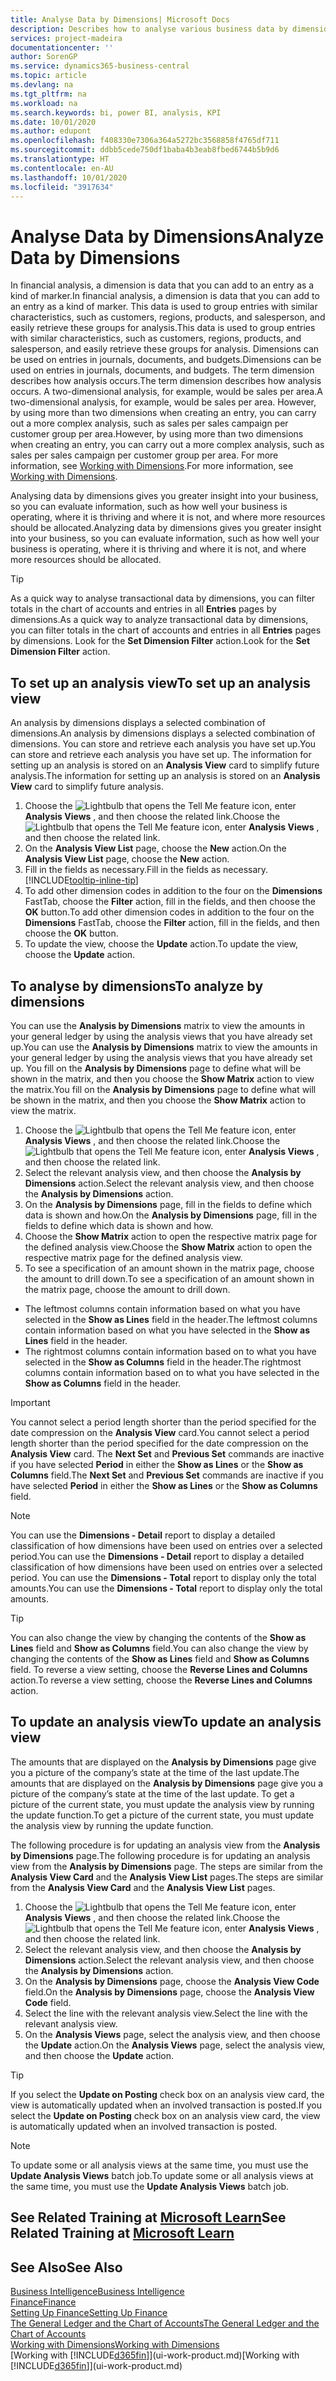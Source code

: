 ```yaml
---
title: Analyse Data by Dimensions| Microsoft Docs
description: Describes how to analyse various business data by dimensions.
services: project-madeira
documentationcenter: ''
author: SorenGP
ms.service: dynamics365-business-central
ms.topic: article
ms.devlang: na
ms.tgt_pltfrm: na
ms.workload: na
ms.search.keywords: bi, power BI, analysis, KPI
ms.date: 10/01/2020
ms.author: edupont
ms.openlocfilehash: f408330e7306a364a5272bc3568858f4765df711
ms.sourcegitcommit: ddbb5cede750df1baba4b3eab8fbed6744b5b9d6
ms.translationtype: HT
ms.contentlocale: en-AU
ms.lasthandoff: 10/01/2020
ms.locfileid: "3917634"
---
```

#  <a name="analyze-data-by-dimensions"></a><span data-ttu-id="a957f-103">Analyse Data by Dimensions</span><span class="sxs-lookup"><span data-stu-id="a957f-103">Analyze Data by Dimensions</span></span>
<span data-ttu-id="a957f-104">In financial analysis, a dimension is data that you can add to an entry as a kind of marker.</span><span class="sxs-lookup"><span data-stu-id="a957f-104">In financial analysis, a dimension is data that you can add to an entry as a kind of marker.</span></span> <span data-ttu-id="a957f-105">This data is used to group entries with similar characteristics, such as customers, regions, products, and salesperson, and easily retrieve these groups for analysis.</span><span class="sxs-lookup"><span data-stu-id="a957f-105">This data is used to group entries with similar characteristics, such as customers, regions, products, and salesperson, and easily retrieve these groups for analysis.</span></span> <span data-ttu-id="a957f-106">Dimensions can be used on entries in journals, documents, and budgets.</span><span class="sxs-lookup"><span data-stu-id="a957f-106">Dimensions can be used on entries in journals, documents, and budgets.</span></span> <span data-ttu-id="a957f-107">The term dimension describes how analysis occurs.</span><span class="sxs-lookup"><span data-stu-id="a957f-107">The term dimension describes how analysis occurs.</span></span> <span data-ttu-id="a957f-108">A two-dimensional analysis, for example, would be sales per area.</span><span class="sxs-lookup"><span data-stu-id="a957f-108">A two-dimensional analysis, for example, would be sales per area.</span></span> <span data-ttu-id="a957f-109">However, by using more than two dimensions when creating an entry, you can carry out a more complex analysis, such as sales per sales campaign per customer group per area.</span><span class="sxs-lookup"><span data-stu-id="a957f-109">However, by using more than two dimensions when creating an entry, you can carry out a more complex analysis, such as sales per sales campaign per customer group per area.</span></span> <span data-ttu-id="a957f-110">For more information, see [Working with Dimensions](finance-dimensions.md).</span><span class="sxs-lookup"><span data-stu-id="a957f-110">For more information, see [Working with Dimensions](finance-dimensions.md).</span></span>

<span data-ttu-id="a957f-111">Analysing data by dimensions gives you greater insight into your business, so you can evaluate information, such as how well your business is operating, where it is thriving and where it is not, and where more resources should be allocated.</span><span class="sxs-lookup"><span data-stu-id="a957f-111">Analyzing data by dimensions gives you greater insight into your business, so you can evaluate information, such as how well your business is operating, where it is thriving and where it is not, and where more resources should be allocated.</span></span>

> [!TIP]
> <span data-ttu-id="a957f-112">As a quick way to analyse transactional data by dimensions, you can filter totals in the chart of accounts and entries in all **Entries** pages by dimensions.</span><span class="sxs-lookup"><span data-stu-id="a957f-112">As a quick way to analyze transactional data by dimensions, you can filter totals in the chart of accounts and entries in all **Entries** pages by dimensions.</span></span> <span data-ttu-id="a957f-113">Look for the **Set Dimension Filter** action.</span><span class="sxs-lookup"><span data-stu-id="a957f-113">Look for the **Set Dimension Filter** action.</span></span>

## <a name="to-set-up-an-analysis-view"></a><span data-ttu-id="a957f-114">To set up an analysis view</span><span class="sxs-lookup"><span data-stu-id="a957f-114">To set up an analysis view</span></span>  
<span data-ttu-id="a957f-115">An analysis by dimensions displays a selected combination of dimensions.</span><span class="sxs-lookup"><span data-stu-id="a957f-115">An analysis by dimensions displays a selected combination of dimensions.</span></span> <span data-ttu-id="a957f-116">You can store and retrieve each analysis you have set up.</span><span class="sxs-lookup"><span data-stu-id="a957f-116">You can store and retrieve each analysis you have set up.</span></span> <span data-ttu-id="a957f-117">The information for setting up an analysis is stored on an **Analysis View** card to simplify future analysis.</span><span class="sxs-lookup"><span data-stu-id="a957f-117">The information for setting up an analysis is stored on an **Analysis View** card to simplify future analysis.</span></span>  

1. <span data-ttu-id="a957f-118">Choose the ![Lightbulb that opens the Tell Me feature](media/ui-search/search_small.png "Tell me what you want to do") icon, enter **Analysis Views** , and then choose the related link.</span><span class="sxs-lookup"><span data-stu-id="a957f-118">Choose the ![Lightbulb that opens the Tell Me feature](media/ui-search/search_small.png "Tell me what you want to do") icon, enter **Analysis Views** , and then choose the related link.</span></span>  
2. <span data-ttu-id="a957f-119">On the **Analysis View List** page, choose the **New** action.</span><span class="sxs-lookup"><span data-stu-id="a957f-119">On the **Analysis View List** page, choose the **New** action.</span></span>
3. <span data-ttu-id="a957f-120">Fill in the fields as necessary.</span><span class="sxs-lookup"><span data-stu-id="a957f-120">Fill in the fields as necessary.</span></span> [!INCLUDE[tooltip-inline-tip](includes/tooltip-inline-tip_md.md)]
4. <span data-ttu-id="a957f-121">To add other dimension codes in addition to the four on the **Dimensions** FastTab, choose the **Filter** action, fill in the fields, and then choose the **OK** button.</span><span class="sxs-lookup"><span data-stu-id="a957f-121">To add other dimension codes in addition to the four on the **Dimensions** FastTab, choose the **Filter** action, fill in the fields, and then choose the **OK** button.</span></span>  
5. <span data-ttu-id="a957f-122">To update the view, choose the **Update** action.</span><span class="sxs-lookup"><span data-stu-id="a957f-122">To update the view, choose the **Update** action.</span></span>

## <a name="to-analyze-by-dimensions"></a><span data-ttu-id="a957f-123">To analyse by dimensions</span><span class="sxs-lookup"><span data-stu-id="a957f-123">To analyze by dimensions</span></span>
<span data-ttu-id="a957f-124">You can use the **Analysis by Dimensions** matrix to view the amounts in your general ledger by using the analysis views that you have already set up.</span><span class="sxs-lookup"><span data-stu-id="a957f-124">You can use the **Analysis by Dimensions** matrix to view the amounts in your general ledger by using the analysis views that you have already set up.</span></span> <span data-ttu-id="a957f-125">You fill on the **Analysis by Dimensions** page to define what will be shown in the matrix, and then you choose the **Show Matrix** action to view the matrix.</span><span class="sxs-lookup"><span data-stu-id="a957f-125">You fill on the **Analysis by Dimensions** page to define what will be shown in the matrix, and then you choose the **Show Matrix** action to view the matrix.</span></span>  

1. <span data-ttu-id="a957f-126">Choose the ![Lightbulb that opens the Tell Me feature](media/ui-search/search_small.png "Tell me what you want to do") icon, enter **Analysis Views** , and then choose the related link.</span><span class="sxs-lookup"><span data-stu-id="a957f-126">Choose the ![Lightbulb that opens the Tell Me feature](media/ui-search/search_small.png "Tell me what you want to do") icon, enter **Analysis Views** , and then choose the related link.</span></span>  
2. <span data-ttu-id="a957f-127">Select the relevant analysis view,  and then choose the **Analysis by Dimensions** action.</span><span class="sxs-lookup"><span data-stu-id="a957f-127">Select the relevant analysis view,  and then choose the **Analysis by Dimensions** action.</span></span>
3. <span data-ttu-id="a957f-128">On the **Analysis by Dimensions** page, fill in the fields to define which data is shown and how.</span><span class="sxs-lookup"><span data-stu-id="a957f-128">On the **Analysis by Dimensions** page, fill in the fields to define which data is shown and how.</span></span>
4. <span data-ttu-id="a957f-129">Choose the **Show Matrix** action to open the respective matrix page for the defined analysis view.</span><span class="sxs-lookup"><span data-stu-id="a957f-129">Choose the **Show Matrix** action to open the respective matrix page for the defined analysis view.</span></span>
5. <span data-ttu-id="a957f-130">To see a specification of an amount shown in the matrix page, choose the amount to drill down.</span><span class="sxs-lookup"><span data-stu-id="a957f-130">To see a specification of an amount shown in the matrix page, choose the amount to drill down.</span></span>  

- <span data-ttu-id="a957f-131">The leftmost columns contain information based on what you have selected in the **Show as Lines** field in the header.</span><span class="sxs-lookup"><span data-stu-id="a957f-131">The leftmost columns contain information based on what you have selected in the **Show as Lines** field in the header.</span></span>  
- <span data-ttu-id="a957f-132">The rightmost columns contain information based on to what you have selected in the **Show as Columns** field in the header.</span><span class="sxs-lookup"><span data-stu-id="a957f-132">The rightmost columns contain information based on to what you have selected in the **Show as Columns** field in the header.</span></span>

> [!IMPORTANT]  
>   <span data-ttu-id="a957f-133">You cannot select a period length shorter than the period specified for the date compression on the **Analysis View** card.</span><span class="sxs-lookup"><span data-stu-id="a957f-133">You cannot select a period length shorter than the period specified for the date compression on the **Analysis View** card.</span></span> <span data-ttu-id="a957f-134">The **Next Set** and **Previous Set** commands are inactive if you have selected **Period** in either the **Show as Lines** or the **Show as Columns** field.</span><span class="sxs-lookup"><span data-stu-id="a957f-134">The **Next Set** and **Previous Set** commands are inactive if you have selected **Period** in either the **Show as Lines** or the **Show as Columns** field.</span></span>  

> [!NOTE]  
>   <span data-ttu-id="a957f-135">You can use the **Dimensions - Detail** report to display a detailed classification of how dimensions have been used on entries over a selected period.</span><span class="sxs-lookup"><span data-stu-id="a957f-135">You can use the **Dimensions - Detail** report to display a detailed classification of how dimensions have been used on entries over a selected period.</span></span> <span data-ttu-id="a957f-136">You can use the **Dimensions - Total** report to display only the total amounts.</span><span class="sxs-lookup"><span data-stu-id="a957f-136">You can use the **Dimensions - Total** report to display only the total amounts.</span></span>  

> [!TIP]  
>   <span data-ttu-id="a957f-137">You can also change the view by changing the contents of the **Show as Lines** field and **Show as Columns** field.</span><span class="sxs-lookup"><span data-stu-id="a957f-137">You can also change the view by changing the contents of the **Show as Lines** field and **Show as Columns** field.</span></span> <span data-ttu-id="a957f-138">To reverse a view setting, choose the **Reverse Lines and Columns** action.</span><span class="sxs-lookup"><span data-stu-id="a957f-138">To reverse a view setting, choose the **Reverse Lines and Columns** action.</span></span>

## <a name="to-update-an-analysis-view"></a><span data-ttu-id="a957f-139">To update an analysis view</span><span class="sxs-lookup"><span data-stu-id="a957f-139">To update an analysis view</span></span>  
<span data-ttu-id="a957f-140">The amounts that are displayed on the **Analysis by Dimensions** page give you a picture of the company’s state at the time of the last update.</span><span class="sxs-lookup"><span data-stu-id="a957f-140">The amounts that are displayed on the **Analysis by Dimensions** page give you a picture of the company’s state at the time of the last update.</span></span> <span data-ttu-id="a957f-141">To get a picture of the current state, you must update the analysis view by running the update function.</span><span class="sxs-lookup"><span data-stu-id="a957f-141">To get a picture of the current state, you must update the analysis view by running the update function.</span></span>

<span data-ttu-id="a957f-142">The following procedure is for updating an analysis view from the **Analysis by Dimensions** page.</span><span class="sxs-lookup"><span data-stu-id="a957f-142">The following procedure is for updating an analysis view from the **Analysis by Dimensions** page.</span></span> <span data-ttu-id="a957f-143">The steps are similar from the **Analysis View Card** and the **Analysis View List** pages.</span><span class="sxs-lookup"><span data-stu-id="a957f-143">The steps are similar from the **Analysis View Card** and the **Analysis View List** pages.</span></span>  

1. <span data-ttu-id="a957f-144">Choose the ![Lightbulb that opens the Tell Me feature](media/ui-search/search_small.png "Tell me what you want to do") icon, enter **Analysis Views** , and then choose the related link.</span><span class="sxs-lookup"><span data-stu-id="a957f-144">Choose the ![Lightbulb that opens the Tell Me feature](media/ui-search/search_small.png "Tell me what you want to do") icon, enter **Analysis Views** , and then choose the related link.</span></span>
2. <span data-ttu-id="a957f-145">Select the relevant analysis view,  and then choose the **Analysis by Dimensions** action.</span><span class="sxs-lookup"><span data-stu-id="a957f-145">Select the relevant analysis view,  and then choose the **Analysis by Dimensions** action.</span></span>
2. <span data-ttu-id="a957f-146">On the **Analysis by Dimensions** page, choose the **Analysis View Code** field.</span><span class="sxs-lookup"><span data-stu-id="a957f-146">On the **Analysis by Dimensions** page, choose the **Analysis View Code** field.</span></span>  
3. <span data-ttu-id="a957f-147">Select the line with the relevant analysis view.</span><span class="sxs-lookup"><span data-stu-id="a957f-147">Select the line with the relevant analysis view.</span></span>  
4. <span data-ttu-id="a957f-148">On the **Analysis Views** page, select the analysis view, and then choose the **Update** action.</span><span class="sxs-lookup"><span data-stu-id="a957f-148">On the **Analysis Views** page, select the analysis view, and then choose the **Update** action.</span></span>  

> [!TIP]  
>   <span data-ttu-id="a957f-149">If you select the **Update on Posting** check box on an analysis view card, the view is automatically updated when an involved transaction is posted.</span><span class="sxs-lookup"><span data-stu-id="a957f-149">If you select the **Update on Posting** check box on an analysis view card, the view is automatically updated when an involved transaction is posted.</span></span>

> [!NOTE]  
>   <span data-ttu-id="a957f-150">To update some or all analysis views at the same time, you must use the **Update Analysis Views** batch job.</span><span class="sxs-lookup"><span data-stu-id="a957f-150">To update some or all analysis views at the same time, you must use the **Update Analysis Views** batch job.</span></span>  

## <a name="see-related-training-at-microsoft-learn"></a><span data-ttu-id="a957f-151">See Related Training at [Microsoft Learn](/learn/modules/dimensions-financial-reports-dynamics-365-business-central/index)</span><span class="sxs-lookup"><span data-stu-id="a957f-151">See Related Training at [Microsoft Learn](/learn/modules/dimensions-financial-reports-dynamics-365-business-central/index)</span></span>

## <a name="see-also"></a><span data-ttu-id="a957f-152">See Also</span><span class="sxs-lookup"><span data-stu-id="a957f-152">See Also</span></span>
[<span data-ttu-id="a957f-153">Business Intelligence</span><span class="sxs-lookup"><span data-stu-id="a957f-153">Business Intelligence</span></span>](bi.md)  
[<span data-ttu-id="a957f-154">Finance</span><span class="sxs-lookup"><span data-stu-id="a957f-154">Finance</span></span>](finance.md)  
[<span data-ttu-id="a957f-155">Setting Up Finance</span><span class="sxs-lookup"><span data-stu-id="a957f-155">Setting Up Finance</span></span>](finance-setup-finance.md)  
[<span data-ttu-id="a957f-156">The General Ledger and the Chart of Accounts</span><span class="sxs-lookup"><span data-stu-id="a957f-156">The General Ledger and the Chart of Accounts</span></span>](finance-general-ledger.md)  
[<span data-ttu-id="a957f-157">Working with Dimensions</span><span class="sxs-lookup"><span data-stu-id="a957f-157">Working with Dimensions</span></span>](finance-dimensions.md)  
<span data-ttu-id="a957f-158">[Working with [!INCLUDE[d365fin](includes/d365fin_md.md)]](ui-work-product.md)</span><span class="sxs-lookup"><span data-stu-id="a957f-158">[Working with [!INCLUDE[d365fin](includes/d365fin_md.md)]](ui-work-product.md)</span></span>  
